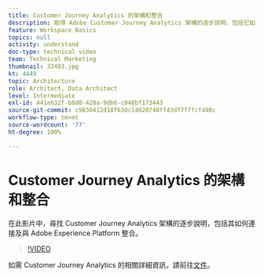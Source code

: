 ```yaml
---
title: Customer Journey Analytics 的架構和整合
description: 取得 Adobe Customer Journey Analytics 架構的逐步說明，包括它如何連線到 Adobe Experience Platform 並與之整合。
feature: Workspace Basics
topics: null
activity: understand
doc-type: technical video
team: Technical Marketing
thumbnail: 32483.jpg
kt: 4449
topic: Architecture
role: Architect, Data Architect
level: Intermediate
exl-id: 441e632f-b8d0-428a-9db6-c048bf173443
source-git-commit: c9830412d18f63dc14020748ff43df7f7fcf408c
workflow-type: tm+mt
source-wordcount: '77'
ht-degree: 100%

---
```


# Customer Journey Analytics 的架構和整合

在此影片中，尋找 Customer Journey Analytics 架構的逐步說明，包括其如何連接及與 Adobe Experience Platform 整合。

>[!VIDEO](https://video.tv.adobe.com/v/32483/?learn=on&quality=12)

如需 Customer Journey Analytics 的相關詳細資訊，請前往[文件](https://experienceleague.adobe.com/docs/analytics-platform/using/cja-landing.html?lang=zh-Hant)。
